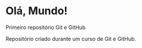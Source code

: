 # Olá, Mundo!
 Primeiro repositório Git e GitHub

 Repositório criado durante um curso de Git e GitHub.
